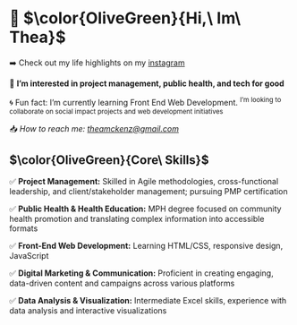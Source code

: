 
 # 👋 $\color{OliveGreen}{Hi,\ Im\ Thea}$ #
 :arrow_right: Check out my life highlights on my [instagram](https://www.instagram.com/_theamckenzie_/)

👀 **I’m interested in project management, public health, and tech for good**

:cyclone: Fun fact: I’m currently learning Front End Web Development. <sup> I’m looking to collaborate on social impact projects and web development initiatives </sup>

:inbox_tray: *How to reach me: theamckenz@gmail.com*


  

## $\color{OliveGreen}{Core\ Skills}$ ##

:white_check_mark: **Project Management:** Skilled in Agile methodologies, cross-functional leadership, and client/stakeholder management; pursuing PMP certification

:white_check_mark: **Public Health & Health Education:** MPH degree focused on community health promotion and translating complex information into accessible formats

:white_check_mark: **Front-End Web Development:** Learning HTML/CSS, responsive design, JavaScript

:white_check_mark: **Digital Marketing & Communication:** Proficient in creating engaging, data-driven content and campaigns across various platforms

:white_check_mark: **Data Analysis & Visualization:** Intermediate Excel skills, experience with data analysis and interactive visualizations

